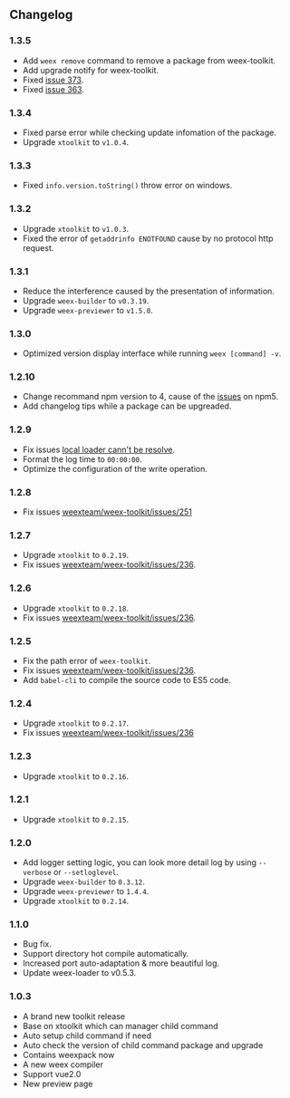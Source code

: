 ## Changelog


### 1.3.5
- Add `weex remove` command to remove a package from weex-toolkit.
- Add upgrade notify for weex-toolkit.
- Fixed [issue 373](https://github.com/weexteam/weex-toolkit/issues/373).
- Fixed [issue 363](https://github.com/weexteam/weex-toolkit/issues/363).

### 1.3.4
- Fixed parse error while checking update infomation of the package.
- Upgrade `xtoolkit` to `v1.0.4`.

### 1.3.3
- Fixed `info.version.toString()` throw error on windows.

### 1.3.2
- Upgrade `xtoolkit` to `v1.0.3`.
- Fixed the error of `getaddrinfo ENOTFOUND` cause by no protocol http request.

### 1.3.1
- Reduce the interference caused by the presentation of information.
- Upgrade `weex-builder` to `v0.3.19`.
- Upgrade `weex-previewer` to `v1.5.0`.

### 1.3.0
- Optimized version display interface while running `weex [command] -v`.

### 1.2.10
- Change recommand npm version to 4, cause of the [issues](https://github.com/npm/npm/issues/16991) on npm5.
- Add changelog tips while a package can be upgreaded.

### 1.2.9
- Fix issues [local loader cann't be resolve](https://github.com/weexteam/weex-builder/commit/346f7c37b0032f17b023d80c9e15306764484d23).
- Format the log time to `00:00:00`.
- Optimize the configuration of the write operation.

### 1.2.8
- Fix issues [weexteam/weex-toolkit/issues/251](https://github.com/weexteam/weex-toolkit/issues/251)

### 1.2.7
- Upgrade `xtoolkit` to `0.2.19`.
- Fix issues [weexteam/weex-toolkit/issues/236](https://github.com/weexteam/weex-toolkit/issues/236).

### 1.2.6
- Upgrade `xtoolkit` to `0.2.18`.
- Fix issues [weexteam/weex-toolkit/issues/236](https://github.com/weexteam/weex-toolkit/issues/236).

### 1.2.5
- Fix the path error of `weex-toolkit`.
- Fix issues [weexteam/weex-toolkit/issues/236](https://github.com/weexteam/weex-toolkit/issues/236).
- Add `babel-cli` to compile the source code to ES5 code.

### 1.2.4
- Upgrade `xtoolkit` to `0.2.17`. 
- Fix issues [weexteam/weex-toolkit/issues/236](https://github.com/weexteam/weex-toolkit/issues/236)

### 1.2.3
- Upgrade `xtoolkit` to `0.2.16`. 

### 1.2.1
- Upgrade `xtoolkit` to `0.2.15`.

### 1.2.0
- Add logger setting logic, you can look more detail log by using `--verbose` or `--setloglevel`.
- Upgrade `weex-builder` to `0.3.12`.
- Upgrade `weex-previewer` to `1.4.4`.
- Upgrade `xtoolkit` to `0.2.14`.


### 1.1.0
- Bug fix.
- Support directory hot compile automatically.
- Increased port auto-adaptation & more beautiful log.
- Update weex-loader to v0.5.3.
 
### 1.0.3
- A brand new toolkit release
- Base on xtoolkit which can manager child command
- Auto setup child command if need
- Auto check the version of child command package and upgrade
- Contains weexpack now
- A new weex compiler
- Support vue2.0 
- New preview page